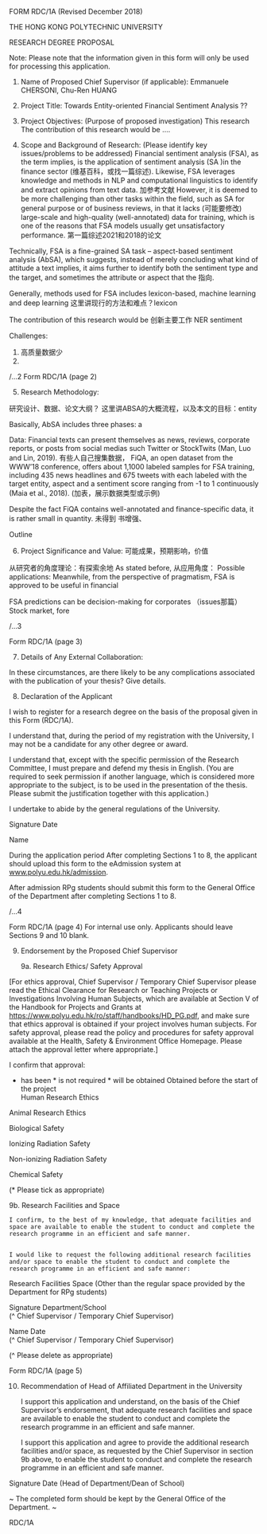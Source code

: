FORM RDC/1A
(Revised December 2018)



THE HONG KONG POLYTECHNIC UNIVERSITY

RESEARCH DEGREE PROPOSAL


Note:  Please note that the information given in this form will only be used for processing this application.

1.	Name of Proposed Chief Supervisor (if applicable):
	Emmanuele CHERSONI, Chu-Ren HUANG 
2.	Project Title:
Towards Entity-oriented Financial Sentiment Analysis	??
3.	Project Objectives:  (Purpose of proposed investigation)
This research 
The contribution of this research would be ….





4.	Scope and Background of Research:
	(Please identify key issues/problems to be addressed)
Financial sentiment analysis (FSA), as the term implies, is the application of sentiment analysis (SA )in the finance sector (维基百科，或找一篇综述). Likewise, FSA leverages knowledge and methods in NLP and computational linguistics to identify and extract opinions from text data. 加参考文献 However, it is deemed to be more challenging than other tasks within the field, such as SA for general purpose or of business reviews, in that it lacks (可能要修改) large-scale and high-quality (well-annotated) data for training, which is one of the reasons that FSA models usually get unsatisfactory performance. 第一篇综述2021和2018的论文
 
Technically, FSA is a fine-grained SA task – aspect-based sentiment analysis (AbSA), which suggests, instead of merely concluding what kind of attitude a text implies, it aims further to identify both the sentiment type and the target, and sometimes the attribute or aspect that the 指向. 

Generally, methods used for FSA includes lexicon-based, machine learning and deep learning 这里讲现行的方法和难点？lexicon
 
The contribution of this research would be 创新主要工作 NER sentiment 












Challenges:
1. 高质量数据少
2. 
/...2 
Form RDC/1A (page 2)



5.	Research Methodology:


研究设计、数据、论文大纲？
这里讲ABSA的大概流程，以及本文的目标：entity

Basically, AbSA includes three phases: a

Data:
Financial texts can present themselves as news, reviews, corporate reports, or posts from social medias such Twitter or StockTwits (Man, Luo and Lin, 2019). 有些人自己搜集数据， FiQA, an open dataset from the WWW’18 conference,  offers about 1,1000 labeled samples for FSA training, including 435 news headlines and 675 tweets with each labeled with the target entity, aspect and a sentiment score ranging from -1 to 1 continuously (Maia et al., 2018). (加表，展示数据类型或示例)

Despite the fact FiQA contains well-annotated and finance-specific data, it is rather small in quantity. 未得到 书增强、 








Outline











6.	Project Significance and Value:
可能成果，预期影响，价值

从研究者的角度理论：有探索余地
As stated before, 
从应用角度：
Possible applications:
Meanwhile, from the perspective of pragmatism, FSA is approved to be useful in financial 

FSA predictions can be decision-making for corporates （issues那篇）
Stock market, fore





























/...3
 
Form RDC/1A (page 3)

7.	Details of Any External Collaboration:












In these circumstances, are there likely to be any complications associated with the publication of your thesis? Give details.








8.	Declaration of the Applicant

I wish to register for a research degree on the basis of the proposal given in this Form (RDC/1A).

I understand that, during the period of my registration with the University, I may not be a candidate for any other degree or award.

I understand that, except with the specific permission of the Research Committee, I must prepare and defend my thesis in English.  (You are required to seek permission if another language, which is considered more appropriate to the subject, is to be used in the presentation of the thesis.  Please submit the justification together with this application.)

I undertake to abide by the general regulations of the University.




Signature                                                                                	Date            		   	 
		               

Name                                                         	                   
                 


During the application period
After completing Sections 1 to 8, the applicant should upload this form to the eAdmission system at www.polyu.edu.hk/admission.

After admission
RPg students should submit this form to the General Office of the Department after completing Sections 1 to 8.


/...4

 
Form RDC/1A (page 4)
	For internal use only. Applicants should leave Sections 9 and 10 blank.		

9.	Endorsement by the Proposed Chief Supervisor

    9a.	Research Ethics/ Safety Approval

[For ethics approval, Chief Supervisor / Temporary Chief Supervisor please read the Ethical Clearance for Research or Teaching Projects or Investigations Involving Human Subjects, which are available at Section V of the Handbook for Projects and Grants at https://www.polyu.edu.hk/ro/staff/handbooks/HD_PG.pdf, and make sure that ethics approval is obtained if your project involves human subjects.  For safety approval, please read the policy and procedures for safety approval available at the Health, Safety & Environment Office Homepage.   Please attach the approval letter where appropriate.]

I confirm that approval:

* has been	* is not required	* will be obtained 
  Obtained		   before the start
                                                     	   of the project                              	                         		
Human Research Ethics					

Animal Research Ethics					

Biological Safety					

Ionizing Radiation Safety 					

Non-ionizing Radiation Safety 					

Chemical Safety					

(* Please tick as appropriate)


9b.	Research Facilities and Space
    

    I confirm, to the best of my knowledge, that adequate facilities and space are available to enable the student to conduct and complete the research programme in an efficient and safe manner.
  

    I would like to request the following additional research facilities and/or space to enable the student to conduct and complete the research programme in an efficient and safe manner:

Research Facilities	
Space (Other than the regular space provided by the Department for RPg students)	

Signature                		       	 Department/School 				
            (^ Chief Supervisor / Temporary Chief Supervisor)

Name 					 Date 									
            (^ Chief Supervisor / Temporary Chief Supervisor)

(^ Please delete as appropriate)



Form RDC/1A (page 5)

10.	Recommendation of Head of Affiliated Department in the University




    I support this application and understand, on the basis of the Chief Supervisor’s endorsement, that adequate research facilities and space are available to enable the student to conduct and complete the research programme in an efficient and safe manner. 



    I support this application and agree to provide the additional research facilities and/or space, as requested by the Chief Supervisor in section 9b above, to enable the student to conduct and complete the research programme in an efficient and safe manner.



Signature                                                                                  Date                                    		                             (Head of Department/Dean of School)




~ The completed form should be kept by the General Office of the Department. ~














































RDC/1A
